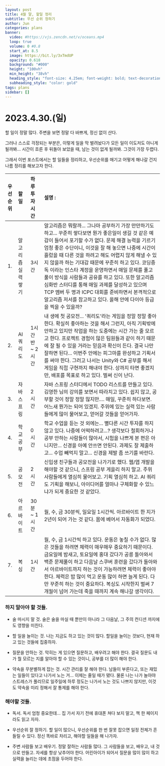 ```yaml
---
layout: post
title: 4월 말, 할일 정리
subtitle: 우선 순위 정하기
author: Jun
categories: plans
banner:
  video: #https://vjs.zencdn.net/v/oceans.mp4
  loop: true
  volume: 0 #0.8
  start_at: 8.5
  image: https://bit.ly/3xTmdUP
  opacity: 0.618
  background: "#000"
  height: "100vh"
  min_height: "38vh"
  heading_style: "font-size: 4.25em; font-weight: bold; text-decoration: underline"
  subheading_style: "color: gold"
tags: plans
sidebar: []
---
```


# 2023.4.30.(일)

할 일이 정말 많다. 주변을 보면 정말 다 바쁘게, 정신 없이 산다.

그러나 스스로 걱정되는 부분은, 이렇게 일을 막 벌려놨다가 모든 일이 이도저도 아니게 될까봐... 시간이 흐른 후 뒤돌아 보았을 때, 남는 것이 없게 될까봐. 그것이 가장 두렵다. 

그래서 이번 포스트에서는 할 일들을 정리하고, 우선순위를 매기고 어떻게 해나갈 건지 나름 정리를 해보고자 한다. 

|   우선순위   |   할일  | 하루 투자 시간 | 설명   :|
|:-------- |:------ |:------ |:--------------- |
|1. | 알고리즘 실력 쌓기 | 3시간 |  알고리즘은 뭐랄까... 그나마 공부하기 가장 만만하기도 하고... 꾸준히 쌓다보면 뭔가 좋은일이 생길 것 같은 예감이 들어서 포기할 수가 없다. 문제 해결 능력을 기르기 엄청 좋은 수단이니, 이것을 잘 해 놓으면 나중에 시간이 흘렀을 때 다른 것을 하려고 해도 어렵지 않게 해낼 수 있지 않을까 하는 기대감 때문에 꾸준히 하고 있다. 코딩중독 이라는 인스타 계정을 운영하면서 매일 문제를 풀고 풀이 방식을 사람들과 공유를 하고 있다. 또한 알고리즘 심화반 스터디를 통해 매일 과제를 달성하고 있으며 TCP 멤버 두 명과 ICPC 대회를 준비하면서 본격적으로 알고리즘 저서를 참고하고 있다. 올해 안에 다이아 등급을 찍을 수 있을까?  |
|2. | AI 쿼리도 | 1시간 반 ~ 2시간 | 내 생에 첫 공모전... '쿼리도'라는 게임을 정말 정말 좋아한다. 확실히 좋아하는 것을 해서 그런지, 아직 기획밖에 안하고 있지만 작업을 하는 도중에는 시간 가는 줄 모르고 한다. 프로젝트 경험이 많은 팀원들과 같이 하기 때문에 잘 될 수 있을 거라는 믿음과 확신이 든다. 결국 나만 잘하면 된다... 이번주 안에는 피그마를 완성하고 기획서를 써야 한다. 그러고 나서는 Unity와 C# 공부를 해서 게임을 직접 구현까지 해내야 한다. 상까지 타면 좋겠지만, 배포를 목표로 하고 있다. 벌써 신이 난다. | 
|3. | 자바 스프링 | 2 시간 | 자바 스프링 스터디에서 TODO 리스트를 만들고 있다. 김영한 님의 강의를 보면서 따라치고 있다. 쉽지 않고, 공부할 것이 정말 정말 많지만.... 매일, 꾸준히 하다보면. 어느새 뭔가는 되어 있겠지. 주위에 있는 실력 있는 사람들에게 많이 물어보고, 얻어갈 것들을 얻어가자. |
|4. | 학교 공부 | 0 시간 | 학교 수업을 듣는 것 외에는... 별다른 시간 투자를 하지 않고 있다. 나중에 어떡하려고...? 생각보다 철회하거나 공부 안하는 사람들이 많아서, 시험을 나쁘게 본 편은 아니지만... 신경을 아예 안쓰면 안된다. 과제도 잘 제출하고... 수업 빼먹지 말고... 신경을 제발 좀 쓰기를 바란다. |
|5. | 공모전 | 2 시간 | 신입생 친구들과 공모전을 나가기로 했다. 웹/앱 개발을 해야할 것 같으니, 스프링 공부 게을리 하지 말고. 주위 사람들에게 열심히 물어보고. 기획 열심히 하고. AI 쿼리도 기획을 해보니, 아이디어를 얼마나 구체화할 수 있느냐가 되게 중요한 것 같았다. |
|6. | 아르바이트 | 30분 ~ 1 시간 | 월, 수, 금 30분씩, 일요일 1시간씩. 아르바이트 한 지가 2년이 되어 가는 것 같다. 몸에 베어서 자동화가 되었다. |
|7. | 복싱 | 1시간 | 월, 수, 금 1시간씩 하고 있다. 운동은 놓칠 수가 없다. 많은 것들을 하려면 체력이 매우매우 중요하기 때문이다. 금요일에 밤새고, 토요일에 홍대 갔다가 공릉 돌아와서 백준 문제풀이 하고 다음날 스쿠버 훈련을 갔다가 돌아와서 아르바이트까지 하는 것이 가능하려면 체력이 좋아야 한다. 체력은 밥 많이 먹고 운동 많이 하면 늘게 된다. 다만 꾸준히 하는 것이 중요하다. 복싱도 시작한지 벌써 7개월이 넘어 가는데 죽을 때까지 계속 해나갈 생각이다.|


### 하지 말아야 할 것들.

* 술 마시지 말 것. 술은 술을 마실 때 뿐만이 아니라 그 다음날, 그 주의 컨디션 까지에도 영향을 미친다. 

* 할 일을 늘이는 것. 나는 지금도 하고 있는 것이 많다. 할일을 늘이는 것보다, 현재 하고 있는 것들에 집중하자.

* 질문을 안하는 것. 막히는 게 있으면 질문하고, 배우려고 해야 한다. 결국 질문도 내가 뭘 모르는 지를 알아야 할 수 있는 것이니, 공부를 더 많이 해야 한다.

* 약속을 무분별하게 잡는 것. 시간 관리를 잘 해야 한다. 남들이 부른다고, 또는 재밌는 일들이 있다고 나가서 노는 거... 이제는 줄일 때가 됐다. 물론 나는 나가 놀아야 스트레스가 풀리므로 일주일에 하루 정도는 나가서 노는 것도 나쁘지 않지만, 이것도 약속을 미리 정해서 잘 통제를 해야 한다. 



### 해야할 것들.

* 독서. 독서 엄청 중요한데... 집 가서 자기 전에 휴대폰 쳐다 보지 말고, 책 한 페이지라도 읽고 자자.    

* 우선순위 잘 정하기. 할 일이 많으니, 우선순위를 한 번 잘못 잡으면 일정 전체가 흔들릴 수 있다. 정신 똑바로 차리고, 해야할 일들을 해 나가자.    

* 주변 사람들 보고 배우기. 정말 잘하는 사람들 많다. 그 사람들을 보고, 배우고, 내 것으로 만들고. 자세를 항상 낮추어야 한다. 어린아이가 되어서 질문을 많이 많이 하고 실력을 늘리는 데에 초점을 두어야 한다.

